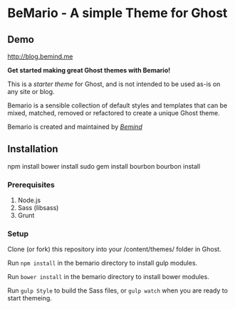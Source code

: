 # BeMario - A simple Theme for Ghost

## Demo

http://blog.bemind.me

**Get started making great Ghost themes with Bemario!**

This is a *starter theme* for Ghost, and is not intended to be used as-is on any site or blog.

Bemario is a sensible collection of default styles and templates that can be mixed, matched, removed or refactored to create a unique Ghost theme.

Bemario is created and maintained by *[Bemind](http://bemind.me)*

## Installation
npm install
bower install
sudo gem install bourbon
bourbon install

### Prerequisites

1. Node.js
2. Sass (libsass)
3. Grunt


### Setup

Clone (or fork) this repository into your /content/themes/ folder in Ghost.

Run `npm install` in the bemario directory to install gulp modules.

Run `bower install` in the bemario directory to install bower modules.

Run `gulp Style` to build the Sass files, or `gulp watch` when you are ready to start themeing.

